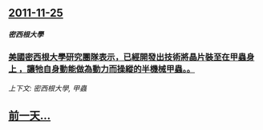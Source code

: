 ## [2011-11-25](/news/2011/11/25/index.md)

##### 密西根大學
### [ 美國密西根大學研究團隊表示，已經開發出技術將晶片裝至在甲蟲身上 ，讓牠自身動能做為動力而操縱的半機械甲蟲。。](/news/2011/11/25/美國密西根大學研究團隊表示-已經開發出技術將晶片裝至在甲蟲身上-讓牠自身動能做為動力而操縱的半機械甲蟲.md)
_上下文: 密西根大學, 甲蟲_

## [前一天...](/news/2011/11/24/index.md)


